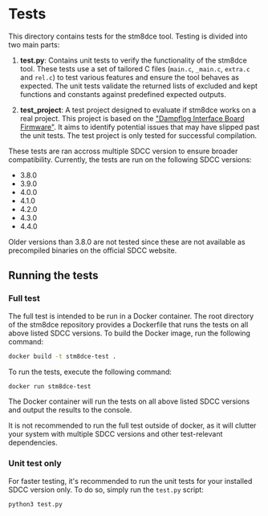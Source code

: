 # Tests

This directory contains tests for the stm8dce tool. Testing is divided into two main parts:

1. **test.py**: Contains unit tests to verify the functionality of the stm8dce tool. These tests use a set of tailored C files (`main.c`, `_main.c`, `extra.c` and `rel.c`) to test various features and ensure the tool behaves as expected. The unit tests validate the returned lists of excluded and kept functions and constants against predefined expected outputs.

2. **test_project**: A test project designed to evaluate if stm8dce works on a real project. This project is based on the ["Dampflog Interface Board Firmware"](https://github.com/TuDo-Makerspace/Dampflog). It aims to identify potential issues that may have slipped past the unit tests. The test project is only tested for successful compilation.

These tests are ran accross multiple SDCC version to ensure broader compatibility. Currently, the tests are run on the following SDCC versions:

- 3.8.0
- 3.9.0
- 4.0.0
- 4.1.0
- 4.2.0
- 4.3.0
- 4.4.0

Older versions than 3.8.0 are not tested since these are not available as precompiled binaries on the official SDCC website.

## Running the tests

### Full test

The full test is intended to be run in a Docker container. The root directory of the stm8dce repository provides a Dockerfile that runs the tests on all above listed SDCC versions. To build the Docker image, run the following command:

```bash
docker build -t stm8dce-test .
```

To run the tests, execute the following command:

```bash
docker run stm8dce-test
```

The Docker container will run the tests on all above listed SDCC versions and output the results to the console.

It is not recommended to run the full test outside of docker, as it will clutter your system with multiple SDCC versions and other test-relevant dependencies.

### Unit test only

For faster testing, it's recommended to run the unit tests for your installed SDCC version only. To do so, simply run the `test.py` script:

```bash
python3 test.py
```